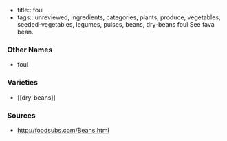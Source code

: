 - title:: foul
- tags:: unreviewed, ingredients, categories, plants, produce, vegetables, seeded-vegetables, legumes, pulses, beans, dry-beans
foul See fava bean.

### Other Names

* foul

### Varieties

* [[dry-beans]]

### Sources
* http://foodsubs.com/Beans.html

